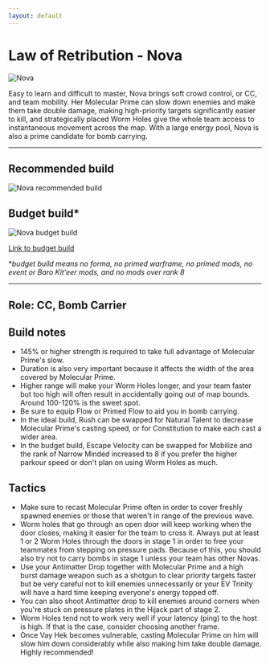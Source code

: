 ```yaml
---
layout: default
---
```

# Law of Retribution - Nova

![Nova](https://i.imgur.com/pnfxSi2.png)

Easy to learn and difficult to master, Nova brings soft crowd control, or CC, and team mobility. Her Molecular Prime can slow down enemies and make them take double damage, making high-priority targets significantly easier to kill, and strategically placed Worm Holes give the whole team access to instantaneous movement across the map. With a large energy pool, Nova is also a prime candidate for bomb carrying.

* * *

## Recommended build

![Nova recommended build](https://i.imgur.com/R2lg2vV.jpg)

## Budget build*

![Nova budget build](https://i.imgur.com/SpfCQHM.png)

[Link to budget build](http://warframe-builder.com/Warframes/Builder/Nova/t_30_0200020030_4-3-5-6-5-5-7-0-5-14-1-5-34-8-5-49-4-6-57-2-5-520-7-3-615-6-5_7-9-14-5-57-15-4-9-49-12-6-6-615-9-520-9-34-14-f-f_0/en/1-0-13/)

*_budget build means no forma, no primed warframe, no primed mods, no event or Baro Kit'eer mods, and no mods over rank 8_

* * *

## Role: CC, Bomb Carrier

## Build notes

* 145% or higher strength is required to take full advantage of Molecular Prime's slow.
* Duration is also very important because it affects the width of the area covered by Molecular Prime.
* Higher range will make your Worm Holes longer, and your team faster but too high will often result in accidentally going out of map bounds. Around 100-120% is the sweet spot.
* Be sure to equip Flow or Primed Flow to aid you in bomb carrying.
* In the ideal build, Rush can be swapped for Natural Talent to decrease Molecular Prime's casting speed, or for Constitution to make each cast a wider area.
* In the budget build, Escape Velocity can be swapped for Mobilize and the rank of Narrow Minded increased to 8 if you prefer the higher parkour speed or don't plan on using Worm Holes as much.

## Tactics

* Make sure to recast Molecular Prime often in order to cover freshly spawned enemies or those that weren't in range of the previous wave.
* Worm holes that go through an open door will keep working when the door closes, making it easier for the team to cross it. Always put at least 1 or 2 Worm Holes through the doors in stage 1 in order to free your teammates from stepping on pressure pads. Because of this, you should also try not to carry bombs in stage 1 unless your team has other Novas.
* Use your Antimatter Drop together with Molecular Prime and a high burst damage weapon such as a shotgun to clear priority targets faster but be very careful not to kill enemies unnecessarily or your EV Trinity will have a hard time keeping everyone's energy topped off.
* You can also shoot Antimatter drop to kill enemies around corners when you're stuck on pressure plates in the Hijack part of stage 2.
* Worm Holes tend not to work very well if your latency (ping) to the host is high. If that is the case, consider choosing another frame.
* Once Vay Hek becomes vulnerable, casting Molecular Prime on him will slow him down considerably while also making him take double damage. Highly recommended!
